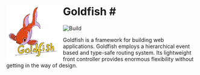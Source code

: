 # Goldfish # <img src="Goldfish.png" width="150" align="left">

![Build](https://github.com/inauratus/goldfish/actions/workflows/gradle.yml/badge.svg)

Goldfish is a framework for building web applications. Goldfish employs a hierarchical event based and type-safe routing system. Its lightweight front controller provides enormous flexibility without getting in the way of design.
